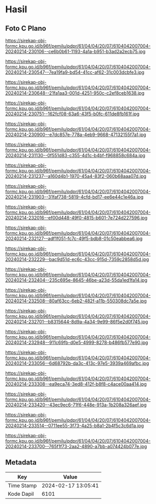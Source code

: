 # Hasil

## Foto C Plano

https://sirekap-obj-formc.kpu.go.id/b96f/pemilu/pdpr/61/04/04/20/07/6104042007004-20240214-230106--ce6b0b61-1193-4a1a-b951-b3ad2a2ecb75.jpg

https://sirekap-obj-formc.kpu.go.id/b96f/pemilu/pdpr/61/04/04/20/07/6104042007004-20240214-230547--7ea19fa9-bd54-41cc-af62-31c003dcbfe3.jpg

https://sirekap-obj-formc.kpu.go.id/b96f/pemilu/pdpr/61/04/04/20/07/6104042007004-20240214-230648--21fa1aa3-001d-4251-950c-c2ef8ceb1638.jpg

https://sirekap-obj-formc.kpu.go.id/b96f/pemilu/pdpr/61/04/04/20/07/6104042007004-20240214-230751--162fcf08-63a6-43f5-b0fc-611de8fb161f.jpg

https://sirekap-obj-formc.kpu.go.id/b96f/pemilu/pdpr/61/04/04/20/07/6104042007004-20240214-230900--e7dc857e-778a-4eb9-9668-47132155f7a1.jpg

https://sirekap-obj-formc.kpu.go.id/b96f/pemilu/pdpr/61/04/04/20/07/6104042007004-20240214-231130--0f551d83-c355-4d1c-b4bf-f968858c684a.jpg

https://sirekap-obj-formc.kpu.go.id/b96f/pemilu/pdpr/61/04/04/20/07/6104042007004-20240214-231237--a160d4b1-1970-45a4-83f2-060b68aaa07d.jpg

https://sirekap-obj-formc.kpu.go.id/b96f/pemilu/pdpr/61/04/04/20/07/6104042007004-20240214-231903--31faf738-5819-4cfd-bd17-ee6e44c1e46a.jpg

https://sirekap-obj-formc.kpu.go.id/b96f/pemilu/pdpr/61/04/04/20/07/6104042007004-20240214-232016--ef00d448-49f0-4815-b601-7e724d227596.jpg

https://sirekap-obj-formc.kpu.go.id/b96f/pemilu/pdpr/61/04/04/20/07/6104042007004-20240214-232127--adf1f051-fc7c-49f5-bdb8-01c50eabbea6.jpg

https://sirekap-obj-formc.kpu.go.id/b96f/pemilu/pdpr/61/04/04/20/07/6104042007004-20240214-232229--bac9d51d-ec6c-43cc-915d-7359c2858d5d.jpg

https://sirekap-obj-formc.kpu.go.id/b96f/pemilu/pdpr/61/04/04/20/07/6104042007004-20240214-232404--235c695e-8645-46be-a23d-55da1ed1fa14.jpg

https://sirekap-obj-formc.kpu.go.id/b96f/pemilu/pdpr/61/04/04/20/07/6104042007004-20240214-232508--80af63cc-6eb2-482f-a11b-550308dc7a5e.jpg

https://sirekap-obj-formc.kpu.go.id/b96f/pemilu/pdpr/61/04/04/20/07/6104042007004-20240214-232701--b8315644-8d9a-4a34-9e99-86f5e2d0f745.jpg

https://sirekap-obj-formc.kpu.go.id/b96f/pemilu/pdpr/61/04/04/20/07/6104042007004-20240214-232948--911c69fb-d0e5-4999-8278-b486fb577e90.jpg

https://sirekap-obj-formc.kpu.go.id/b96f/pemilu/pdpr/61/04/04/20/07/6104042007004-20240214-233056--6d68792b-da3c-413c-97e5-3939a469afbc.jpg

https://sirekap-obj-formc.kpu.go.id/b96f/pemilu/pdpr/61/04/04/20/07/6104042007004-20240214-233308--ea9eca74-3ed8-412f-b8f8-c4ace00aa414.jpg

https://sirekap-obj-formc.kpu.go.id/b96f/pemilu/pdpr/61/04/04/20/07/6104042007004-20240214-233420--43ec9ec6-71f6-448e-913a-1b208a326aef.jpg

https://sirekap-obj-formc.kpu.go.id/b96f/pemilu/pdpr/61/04/04/20/07/6104042007004-20240214-233514--0711ee55-3f73-4a25-b8a1-2b4f5c3c6d1a.jpg

https://sirekap-obj-formc.kpu.go.id/b96f/pemilu/pdpr/61/04/04/20/07/6104042007004-20240214-233700--765f1f73-2aa2-4890-a7bb-a074424b077e.jpg


## Metadata

| Key        | Value               |
| ---------- | ------------------- |
| Time Stamp | 2024-02-17 13:05:41 |
| Kode Dapil | 6101                |



